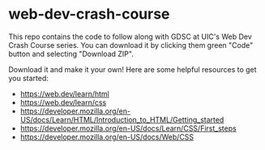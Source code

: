 # web-dev-crash-course

This repo contains the code to follow along with GDSC at UIC's Web Dev Crash Course series.
You can download it by clicking them green "Code" button and selecting "Download ZIP".

Download it and make it your own! Here are some helpful resources to get you started:

- https://web.dev/learn/html
- https://web.dev/learn/css
- https://developer.mozilla.org/en-US/docs/Learn/HTML/Introduction_to_HTML/Getting_started
- https://developer.mozilla.org/en-US/docs/Learn/CSS/First_steps
- https://developer.mozilla.org/en-US/docs/Web/CSS
